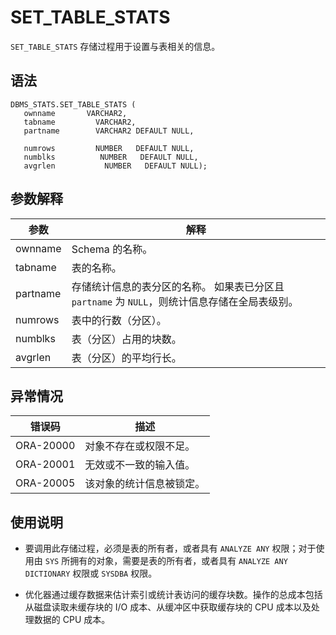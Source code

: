 SET_TABLE_STATS 
====================================

`SET_TABLE_STATS` 存储过程用于设置与表相关的信息。

语法 
-----------------------

```unknow
DBMS_STATS.SET_TABLE_STATS (
   ownname       VARCHAR2, 
   tabname         VARCHAR2, 
   partname        VARCHAR2 DEFAULT NULL,

   numrows         NUMBER   DEFAULT NULL, 
   numblks          NUMBER   DEFAULT NULL,
   avgrlen           NUMBER   DEFAULT NULL);
```



参数解释 
-------------------------



|    参数    |                                    解释                                     |
|----------|---------------------------------------------------------------------------|
| ownname  | Schema 的名称。                                                               |
| tabname  | 表的名称。                                                                     |
| partname | 存储统计信息的表分区的名称。 如果表已分区且 `partname` 为 `NULL`，则统计信息存储在全局表级别。 |
| numrows  | 表中的行数（分区）。                                                                |
| numblks  | 表（分区）占用的块数。                                                               |
| avgrlen  | 表（分区）的平均行长。                                                               |



异常情况 
-------------------------



|    错误码    |      描述      |
|-----------|--------------|
| ORA-20000 | 对象不存在或权限不足。  |
| ORA-20001 | 无效或不一致的输入值。  |
| ORA-20005 | 该对象的统计信息被锁定。 |



使用说明 
-------------------------

* 要调用此存储过程，必须是表的所有者，或者具有 `ANALYZE ANY` 权限；对于使用由 `SYS` 所拥有的对象，需要是表的所有者，或者具有 `ANALYZE ANY DICTIONARY` 权限或 `SYSDBA` 权限。

  

* 优化器通过缓存数据来估计索引或统计表访问的缓存块数。操作的总成本包括从磁盘读取未缓存块的 I/O 成本、从缓冲区中获取缓存块的 CPU 成本以及处理数据的 CPU 成本。

  



